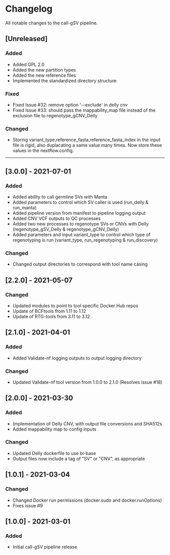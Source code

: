 # Changelog
All notable changes to the call-gSV pipeline.

## [Unreleased]
### Added
- Added GPL 2.0
- Added the new partition types
- Added the new reference files
- Implemented the standardized directory structure

### Fixed
- Fixed Issue #32: remove option '--exclude' in delly cnv
- Fixed Issue #33: should pass the mappability_map file instead of the exclusion file to regenotype_gCNV_Delly

### Changed
- Storing variant_type,reference_fasta,reference_fasta_index in the input file is rigid, also duplacating a same value many times. Now store these values in the nextflow.config. 

---

## [3.0.0] - 2021-07-01
### Added
- Added ability to call germline SVs with Manta
- Added parameters to control which SV caller is used (run_delly & run_manta)
- Added pipeline version from manifest to pipeline logging output
- Added CNV VCF outputs to QC processes
- Added two new processes to regenotype SVs or CNVs with Delly (regenotype_gSV_Delly & regenotype_gCNV_Delly)
- Added parameters and input variant_type to control which type of regenotyping is run (variant_type, run_regenotyping & run_discovery)

### Changed
- Changed output directories to correspond with tool name casing

## [2.2.0] - 2021-05-07
### Changed
- Updated modules to point to tool specific Docker Hub repos
- Update of BCFtools from 1.11 to 1.12
- Update of RTG-tools from 3.11 to 3.12

## [2.1.0] - 2021-04-01
### Added
- Added Validate-nf logging outputs to output logging directory

### Changed
- Updated Validate-nf tool version from 1.0.0 to 2.1.0 (Resolves issue #18)

## [2.0.0] - 2021-03-30
### Added
- Implementation of Delly CNV, with output file conversions and SHA512s
- Added mappability map to config inputs

### Changed
- Updated Delly dockerfile to use bl-base
- Output files now include a tag of "SV" or "CNV", as appropriate

## [1.0.1] - 2021-03-04
### Changed
- Changed Docker run permissions (docker.sudo and docker.runOptions)
- Fixes issue #9

## [1.0.0] - 2021-03-01
### Added
- Initial call-gSV pipeline release
